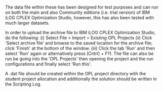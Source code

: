 The data file within these has been designed for test purposes and can run on both the main and also Community editions (i.e. trial version) of IBM iLOG CPLEX Optimization Studio, however, this has also been tested with much larger datasets.

In order to upload the archive file to IBM iLOG CPLEX Optimization Studio, do the following:
(i) Select File > Import > Existing OPL Projects
(ii) Click 'Select archive file' and browse to the saved location for the archive file; click 'Finish' at the bottom of the window.
(iii) Click the tab 'Run' and then select 'Run' again or alternatively press [Cntrl] + F11. The file can also be run be going into the 'OPL Projects' then opening the project and the run configurations and finally select 'Run this'.

A .dat file should be created within the OPL project directory with the student project allocation and additionally the solution should be written in the Scripting Log. 
